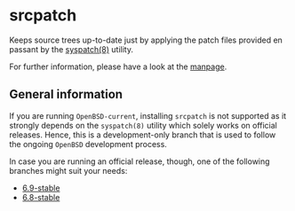 # srcpatch

Keeps source trees up-to-date just by applying the patch files provided en passant by the [syspatch(8)](http://man.openbsd.org/syspatch) utility.

For further information, please have a look at the [manpage](https://mpfr.net/man/srcpatch/current/srcpatch.8.html).

## General information

If you are running `OpenBSD-current`, installing `srcpatch` is not supported as it strongly depends on the `syspatch(8)` utility which solely works on official releases. Hence, this is a development-only branch that is used to follow the ongoing `OpenBSD` development process.

In case you are running an official release, though, one of the following branches might suit your needs:
* [6.9-stable](https://github.com/mpfr/srcpatch/tree/6.9-stable)
* [6.8-stable](https://github.com/mpfr/srcpatch/tree/6.8-stable)
